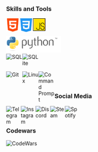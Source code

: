 ### Skills and Tools

[<img align="left" alt="HTML5" width="36px" src="icons/html.svg" />][html]
[<img align="left" alt="CSS3" width="37x" src="icons/css.svg" />][css]
[<img align="left" alt="JavaScript" width="34px" src="icons/js.svg" />][javascript]


[html]: https://www.w3.org/html
[css]: https://www.w3.org/Style/CSS
[javascript]: https://developer.mozilla.org/en-US/docs/Web/JavaScript

<br />
<br />

[<img align="left" alt="Python" width="150px" src="icons/python.svg" />][python]

<br />
<br />

[python]: https://www.python.org

[<img align="left" alt="SQL" width="44px" src="https://www.flaticon.com/svg/vstatic/svg/1265/1265531.svg?token=exp=1618178675~hmac=a2e6236982b3577378f5824471adbd92" />][sql]
[<img align="left" alt="SQLite" width="44px" src="https://upload.wikimedia.org/wikipedia/commons/9/97/Sqlite-square-icon.svg" />][sqlite]

[sql]: https://tproger.ru/translations/sql-recap
[sqlite]: https://www.sqlite.org

<br />
<br />

[<img align="left" alt="Git" width="44px" src="https://www.flaticon.com/svg/vstatic/svg/617/617509.svg?token=exp=1618179333~hmac=aad20cb7e2a54c22798ed794f7a9ed35" />][git]
[<img align="left" alt="Linux" width="44px" src="https://www.flaticon.com/svg/vstatic/svg/518/518713.svg?token=exp=1618179861~hmac=8d5bc51a4bb89d07595f7c8b05ac8463" />][linux]
[<img align="left" alt="Command Prompt" width="44px" src="https://www.flaticon.com/svg/vstatic/svg/1413/1413311.svg?token=exp=1618217565~hmac=53808adbe53a400a109203e9d44d7d70" />][cmd]

[git]: https://git-scm.com
[linux]: https://www.linuxfoundation.org
[cmd]: https://docs.microsoft.com/ru-ru/windows-server/administration/windows-commands/windows-commands

<br />
<br />

### Social Media

[<img align="left" alt="Telegram" width="40px" src="https://upload.wikimedia.org/wikipedia/commons/8/82/Telegram_logo.svg" />][telegram]
[<img align="left" alt="Instagram" width="40px" src="https://image.flaticon.com/icons/svg/174/174855.svg" />][instagram]
[<img align="left" alt="Discord" width="40px" src="https://www.flaticon.com/svg/vstatic/svg/2111/2111370.svg?token=exp=1618214729~hmac=449d1925f0d59d2bf59e434a05fb9dac" />][discord]
[<img align="left" alt="Steam" width="40px" src="https://www.flaticon.com/svg/vstatic/svg/220/220223.svg?token=exp=1618214248~hmac=ce1a2e551ee2f2455905c56b17d33e74" />][steam]
[<img align="left" alt="Spotify" width="40px" src="https://www.flaticon.com/svg/vstatic/svg/174/174872.svg?token=exp=1618213960~hmac=c9c188d76b5981b460ba7ffd4b6673c7" />][spotify]

[telegram]: https://t.me/SirKarib
[instagram]: https://www.instagram.com/cyril_chirkov/
[discord]: https://discord.gg/st9kVMzK5K
[steam]: https://steamcommunity.com/id/SirKarib
[spotify]: https://open.spotify.com/user/00woaxm0157hsba4h99q314ka?si=snimGCJLRFCLRA_L1QW6Hg

<br />
<br />

### Codewars

[<img align="left" alt="CodeWars" width="200px" src="https://www.codewars.com/users/SirKarib/badges/micro" />][codewars]

[codewars]: https://www.codewars.com/users/SirKarib
